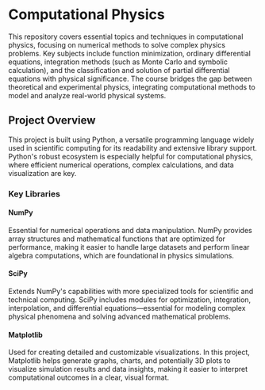 <p align="justify">
  
# Computational Physics
This repository covers essential topics and techniques in computational physics, focusing on numerical methods to solve complex physics problems. Key subjects include function minimization, ordinary differential equations, integration methods (such as Monte Carlo and symbolic calculation), and the classification and solution of partial differential equations with physical significance. The course bridges the gap between theoretical and experimental physics, integrating computational methods to model and analyze real-world physical systems.

## Project Overview
This project is built using Python, a versatile programming language widely used in scientific computing for its readability and extensive library support. Python's robust ecosystem is especially helpful for computational physics, where efficient numerical operations, complex calculations, and data visualization are key.

### Key Libraries
#### NumPy
Essential for numerical operations and data manipulation. NumPy provides array structures and mathematical functions that are optimized for performance, making it easier to handle large datasets and perform linear algebra computations, which are foundational in physics simulations.

#### SciPy
Extends NumPy's capabilities with more specialized tools for scientific and technical computing. SciPy includes modules for optimization, integration, interpolation, and differential equations—essential for modeling complex physical phenomena and solving advanced mathematical problems.

#### Matplotlib
Used for creating detailed and customizable visualizations. In this project, Matplotlib helps generate graphs, charts, and potentially 3D plots to visualize simulation results and data insights, making it easier to interpret computational outcomes in a clear, visual format.
</p>
